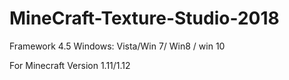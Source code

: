 # MineCraft-Texture-Studio-2018

Framework 4.5
Windows: Vista/Win 7/ Win8 / win 10

For Minecraft Version 1.11/1.12
